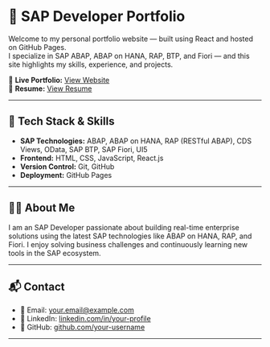# 💼 SAP Developer Portfolio

Welcome to my personal portfolio website — built using React and hosted on GitHub Pages.  
I specialize in SAP ABAP, ABAP on HANA, RAP, BTP, and Fiori — and this site highlights my skills, experience, and projects.

🔗 **Live Portfolio:** [View Website](https://your-username.github.io/developerFolio)  
📄 **Resume:** [View Resume](https://your-resume-link.com)

---

## 🚀 Tech Stack & Skills

- **SAP Technologies:** ABAP, ABAP on HANA, RAP (RESTful ABAP), CDS Views, OData, SAP BTP, SAP Fiori, UI5
- **Frontend:** HTML, CSS, JavaScript, React.js
- **Version Control:** Git, GitHub
- **Deployment:** GitHub Pages

---

## 🙋‍♂️ About Me

I am an SAP Developer passionate about building real-time enterprise solutions using the latest SAP technologies like ABAP on HANA, RAP, and Fiori. I enjoy solving business challenges and continuously learning new tools in the SAP ecosystem.

---

## 📬 Contact

- 📧 Email: your.email@example.com
- 💼 LinkedIn: [linkedin.com/in/your-profile](https://linkedin.com/in/your-profile)
- 🐙 GitHub: [github.com/your-username](https://github.com/your-username)

---




